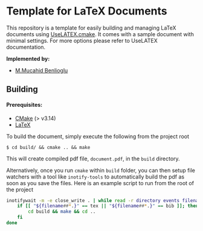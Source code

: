 # Template for LaTeX Documents

This repository is a template for easily building and managing LaTeX documents using
[UseLATEX.cmake](https://gitlab.kitware.com/kmorel/UseLATEX/). It comes with a sample
document with minimal settings. For more options please refer to UseLATEX documentation.

**Implemented by:**

* [M.Mucahid Benlioglu](https://github.com/mbenlioglu)

## Building
#### Prerequisites:

- [CMake](https://cmake.org/) (> v3.14)
- [LaTeX](https://www.latex-project.org/get/)

To build the document, simply execute the following from the project root

    $ cd build/ && cmake .. && make

This will create compiled pdf file, `document.pdf`, in the `build` directory.

Alternatively, once you run `cmake` within `build` folder, you can then setup file watchers
with a tool like `inotify-tools` to automatically build the pdf as soon as you save the
files. Here is an example script to run from the root of the project

```bash
inotifywait -m -e close_write . | while read -r directory events filename; do 
    if [[ "${filename##*.}" == tex || "${filename##*.}" == bib ]]; then
        cd build && make && cd ..
    fi
done
```
